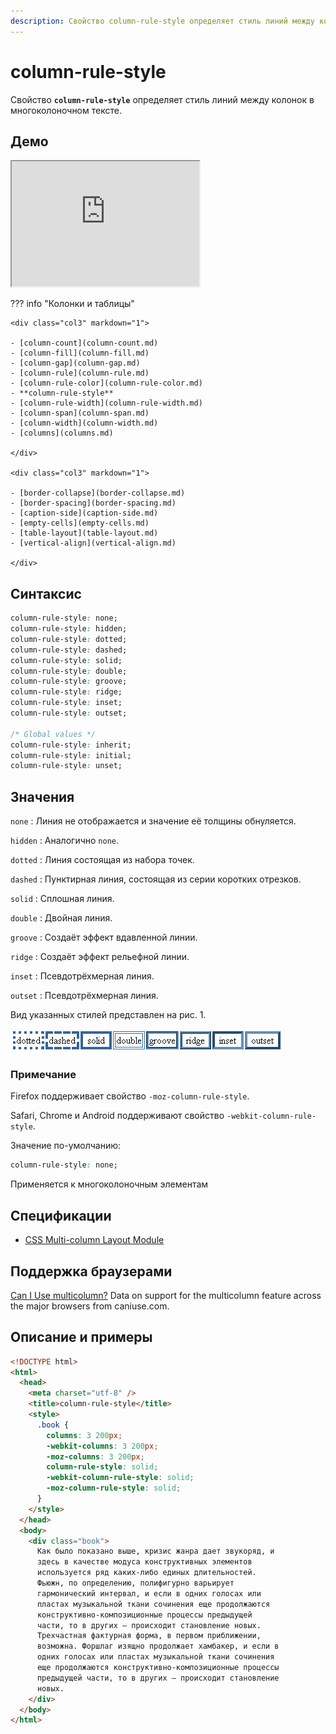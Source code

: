 ```yaml
---
description: Свойство column-rule-style определяет стиль линий между колонок в многоколоночном тексте
---
```


# column-rule-style

Свойство **`column-rule-style`** определяет стиль линий между колонок в многоколоночном тексте.

## Демо

<iframe class="interactive is-default-height" height="200" src="https://interactive-examples.mdn.mozilla.net/pages/css/column-rule-style.html" title="MDN Web Docs Interactive Example" loading="lazy" data-readystate="complete"></iframe>

??? info "Колонки и таблицы"

    <div class="col3" markdown="1">

    - [column-count](column-count.md)
    - [column-fill](column-fill.md)
    - [column-gap](column-gap.md)
    - [column-rule](column-rule.md)
    - [column-rule-color](column-rule-color.md)
    - **column-rule-style**
    - [column-rule-width](column-rule-width.md)
    - [column-span](column-span.md)
    - [column-width](column-width.md)
    - [columns](columns.md)

    </div>

    <div class="col3" markdown="1">

    - [border-collapse](border-collapse.md)
    - [border-spacing](border-spacing.md)
    - [caption-side](caption-side.md)
    - [empty-cells](empty-cells.md)
    - [table-layout](table-layout.md)
    - [vertical-align](vertical-align.md)

    </div>

## Синтаксис

```css
column-rule-style: none;
column-rule-style: hidden;
column-rule-style: dotted;
column-rule-style: dashed;
column-rule-style: solid;
column-rule-style: double;
column-rule-style: groove;
column-rule-style: ridge;
column-rule-style: inset;
column-rule-style: outset;

/* Global values */
column-rule-style: inherit;
column-rule-style: initial;
column-rule-style: unset;
```

## Значения

`none`
: Линия не отображается и значение её толщины обнуляется.

`hidden`
: Аналогично `none`.

`dotted`
: Линия состоящая из набора точек.

`dashed`
: Пунктирная линия, состоящая из серии коротких отрезков.

`solid`
: Сплошная линия.

`double`
: Двойная линия.

`groove`
: Создаёт эффект вдавленной линии.

`ridge`
: Создаёт эффект рельефной линии.

`inset`
: Псевдотрёхмерная линия.

`outset`
: Псевдотрёхмерная линия.

Вид указанных стилей представлен на рис. 1.

![Рис.1. Стили линии](border_style_9.png)

### Примечание

Firefox поддерживает свойство `-moz-column-rule-style`.

Safari, Chrome и Аndroid поддерживают свойство `-webkit-column-rule-style`.

Значение по-умолчанию:

```css
column-rule-style: none;
```

Применяется к многоколоночным элементам

## Спецификации

- [CSS Multi-column Layout Module](http://dev.w3.org/csswg/css3-multicol/#crs)

## Поддержка браузерами

<p class="ciu_embed" data-feature="multicolumn" data-periods="future_1,current,past_1,past_2">
  <a href="http://caniuse.com/#feat=multicolumn">Can I Use multicolumn?</a> Data on support for the multicolumn feature across the major browsers from caniuse.com.
</p>

## Описание и примеры

```html
<!DOCTYPE html>
<html>
  <head>
    <meta charset="utf-8" />
    <title>column-rule-style</title>
    <style>
      .book {
        columns: 3 200px;
        -webkit-columns: 3 200px;
        -moz-columns: 3 200px;
        column-rule-style: solid;
        -webkit-column-rule-style: solid;
        -moz-column-rule-style: solid;
      }
    </style>
  </head>
  <body>
    <div class="book">
      Как было показано выше, кризис жанра дает звукоряд, и
      здесь в качестве модуса конструктивных элементов
      используется ряд каких-либо единых длительностей.
      Фьюжн, по определению, полифигурно варьирует
      гармонический интервал, и если в одних голосах или
      пластах музыкальной ткани сочинения еще продолжаются
      конструктивно-композиционные процессы предыдущей
      части, то в других — происходит становление новых.
      Трехчастная фактурная форма, в первом приближении,
      возможна. Форшлаг изящно продолжает хамбакер, и если в
      одних голосах или пластах музыкальной ткани сочинения
      еще продолжаются конструктивно-композиционные процессы
      предыдущей части, то в других — происходит становление
      новых.
    </div>
  </body>
</html>
```

